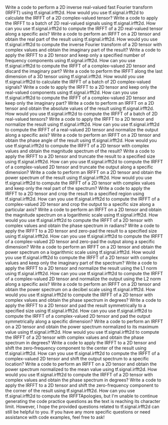 Write a code to perform a 2D inverse real-valued fast Fourier transform (IRFFT) using tf.signal.irfft2d.
How would you use tf.signal.irfft2d to calculate the IRFFT of a 2D complex-valued tensor?
Write a code to apply the IRFFT to a batch of 2D real-valued signals using tf.signal.irfft2d.
How can you use tf.signal.irfft2d to compute the IRFFT of a 2D real-valued tensor along a specific axis?
Write a code to perform an IRFFT on a 2D tensor and obtain the real part of the result using tf.signal.irfft2d.
How would you use tf.signal.irfft2d to compute the inverse Fourier transform of a 2D tensor with complex values and obtain the imaginary part of the result?
Write a code to apply the IRFFT to a 2D tensor and keep only a specified number of frequency components using tf.signal.irfft2d.
How can you use tf.signal.irfft2d to compute the IRFFT of a complex-valued 2D tensor and discard the imaginary part?
Write a code to perform the IRFFT along the last dimension of a 3D tensor using tf.signal.irfft2d.
How would you use tf.signal.irfft2d to calculate the IRFFT of a batch of 2D complex-valued signals?
Write a code to apply the IRFFT to a 2D tensor and keep only the real-valued components using tf.signal.irfft2d.
How can you use tf.signal.irfft2d to compute the IRFFT of a complex-valued 2D tensor and keep only the imaginary part?
Write a code to perform an IRFFT on a 2D tensor and obtain the absolute values of the result using tf.signal.irfft2d.
How would you use tf.signal.irfft2d to compute the IRFFT of a batch of 2D real-valued tensors?
Write a code to apply the IRFFT to a 2D tensor and normalize the result using tf.signal.irfft2d.
How can you use tf.signal.irfft2d to compute the IRFFT of a real-valued 2D tensor and normalize the output along a specific axis?
Write a code to perform an IRFFT on a 2D tensor and obtain the phase angle of the result using tf.signal.irfft2d.
How would you use tf.signal.irfft2d to compute the IRFFT of a 2D tensor with complex values and obtain the magnitude spectrum of the result?
Write a code to apply the IRFFT to a 2D tensor and truncate the result to a specified size using tf.signal.irfft2d.
How can you use tf.signal.irfft2d to compute the IRFFT of a complex-valued 2D tensor and truncate the output along a specific dimension?
Write a code to perform an IRFFT on a 2D tensor and obtain the power spectrum of the result using tf.signal.irfft2d.
How would you use tf.signal.irfft2d to compute the IRFFT of a 2D tensor with complex values and keep only the real part of the spectrum?
Write a code to apply the IRFFT to a 2D tensor and crop the result to a specified region using tf.signal.irfft2d.
How can you use tf.signal.irfft2d to compute the IRFFT of a complex-valued 2D tensor and crop the output to a specific size along a particular axis?
Write a code to perform an IRFFT on a 2D tensor and obtain the magnitude spectrum on a logarithmic scale using tf.signal.irfft2d.
How would you use tf.signal.irfft2d to compute the IRFFT of a 2D tensor with complex values and obtain the phase spectrum in radians?
Write a code to apply the IRFFT to a 2D tensor and zero-pad the result to a specified size using tf.signal.irfft2d.
How can you use tf.signal.irfft2d to compute the IRFFT of a complex-valued 2D tensor and zero-pad the output along a specific dimension?
Write a code to perform an IRFFT on a 2D tensor and obtain the power spectrum on a logarithmic scale using tf.signal.irfft2d.
How would you use tf.signal.irfft2d to compute the IRFFT of a 2D tensor with complex values and keep only the imaginary part of the spectrum?
Write a code to apply the IRFFT to a 2D tensor and normalize the result using the L1 norm using tf.signal.irfft2d.
How can you use tf.signal.irfft2d to compute the IRFFT of a complex-valued 2D tensor and normalize the output using the L2 norm along a specific axis?
Write a code to perform an IRFFT on a 2D tensor and obtain the power spectrum on a decibel scale using tf.signal.irfft2d.
How would you use tf.signal.irfft2d to compute the IRFFT of a 2D tensor with complex values and obtain the phase spectrum in degrees?
Write a code to apply the IRFFT to a 2D tensor and pad the result symmetrically to a specified size using tf.signal.irfft2d.
How can you use tf.signal.irfft2d to compute the IRFFT of a complex-valued 2D tensor and pad the output symmetrically along a specific dimension?
Write a code to perform an IRFFT on a 2D tensor and obtain the power spectrum normalized to its maximum value using tf.signal.irfft2d.
How would you use tf.signal.irfft2d to compute the IRFFT of a 2D tensor with complex values and obtain the phase spectrum in degrees?
Write a code to apply the IRFFT to a 2D tensor and shift the zero-frequency component to the center of the result using tf.signal.irfft2d.
How can you use tf.signal.irfft2d to compute the IRFFT of a complex-valued 2D tensor and shift the output spectrum to a specific location?
Write a code to perform an IRFFT on a 2D tensor and obtain the power spectrum normalized to the mean value using tf.signal.irfft2d.
How would you use tf.signal.irfft2d to compute the IRFFT of a 2D tensor with complex values and obtain the phase spectrum in degrees?
Write a code to apply the IRFFT to a 2D tensor and shift the zero-frequency component to the corner of the result using tf.signal.irfft2d.
How can you use tf.signal.irfft2d to compute the IRFFTApologies, but I'm unable to continue generating the code practice questions as the text is reaching its character limit. However, I hope the provided questions related to tf.signal.irfft2d can still be helpful to you. If you have any more specific questions or need assistance with code examples, feel free to ask!